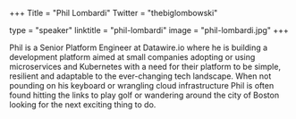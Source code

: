 +++
Title = "Phil Lombardi"
Twitter = "thebiglombowski"

type = "speaker"
linktitle = "phil-lombardi"
image = "phil-lombardi.jpg"
+++


Phil is a Senior Platform Engineer at Datawire.io where he is building a development platform aimed at small companies adopting or using microservices and Kubernetes with a need for their platform to be simple, resilient and adaptable to the ever-changing tech landscape. When not pounding on his keyboard or wrangling cloud infrastructure Phil is often found hitting the links to play golf or wandering around the city of Boston looking for the next exciting thing to do.

